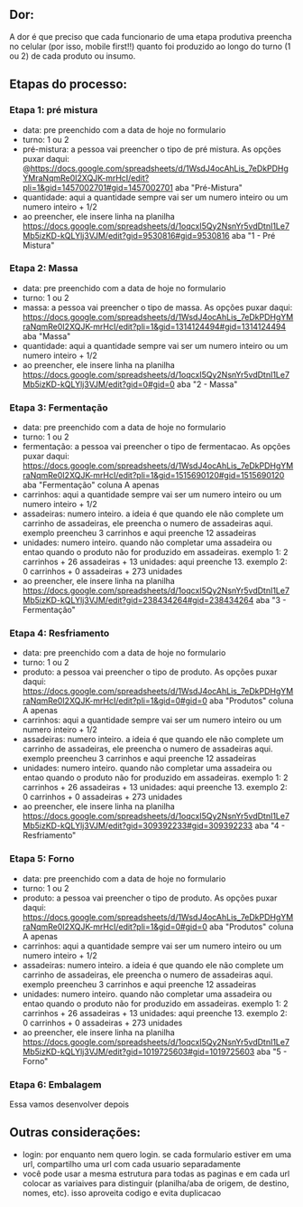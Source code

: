## Dor:
A dor é que preciso que cada funcionario de uma etapa produtiva preencha no celular (por isso, mobile first!!) quanto foi produzido ao longo do turno (1 ou 2) de cada produto ou insumo.


## Etapas do processo:

### Etapa 1: pré mistura
- data: pre preenchido com a data de hoje no formulario
- turno: 1 ou 2
- pré-mistura: a pessoa vai preencher o tipo de pré mistura. As opções puxar daqui: @https://docs.google.com/spreadsheets/d/1WsdJ4ocAhLis_7eDkPDHgYMraNqmRe0I2XQJK-mrHcI/edit?pli=1&gid=1457002701#gid=1457002701 aba "Pré-Mistura"
- quantidade: aqui a quantidade sempre vai ser um numero inteiro ou um numero inteiro + 1/2
- ao preencher, ele insere linha na planilha https://docs.google.com/spreadsheets/d/1oqcxI5Qy2NsnYr5vdDtnI1Le7Mb5izKD-kQLYlj3VJM/edit?gid=9530816#gid=9530816 aba "1 - Pré Mistura"


### Etapa 2: Massa
- data: pre preenchido com a data de hoje no formulario
- turno: 1 ou 2
- massa: a pessoa vai preencher o tipo de massa. As opções puxar daqui: https://docs.google.com/spreadsheets/d/1WsdJ4ocAhLis_7eDkPDHgYMraNqmRe0I2XQJK-mrHcI/edit?pli=1&gid=1314124494#gid=1314124494 aba "Massa"
- quantidade: aqui a quantidade sempre vai ser um numero inteiro ou um numero inteiro + 1/2
- ao preencher, ele insere linha na planilha https://docs.google.com/spreadsheets/d/1oqcxI5Qy2NsnYr5vdDtnI1Le7Mb5izKD-kQLYlj3VJM/edit?gid=0#gid=0 aba "2 - Massa"

### Etapa 3: Fermentação
- data: pre preenchido com a data de hoje no formulario
- turno: 1 ou 2
- fermentação: a pessoa vai preencher o tipo de fermentacao. As opções puxar daqui: https://docs.google.com/spreadsheets/d/1WsdJ4ocAhLis_7eDkPDHgYMraNqmRe0I2XQJK-mrHcI/edit?pli=1&gid=1515690120#gid=1515690120 aba "Fermentação" coluna A apenas
- carrinhos: aqui a quantidade sempre vai ser um numero inteiro ou um numero inteiro + 1/2
- assadeiras: numero inteiro. a ideia é que quando ele não complete um carrinho de assadeiras, ele preencha o numero de assadeiras aqui. exemplo preencheu 3 carrinhos e aqui preenche 12 assadeiras
- unidades: numero inteiro. quando não completar uma assadeira ou entao quando o produto não for produzido em assadeiras. exemplo 1: 2 carrinhos + 26 assadeiras + 13 unidades: aqui preenche 13. exemplo 2: 0 carrinhos + 0 assadeiras + 273 unidades
- ao preencher, ele insere linha na planilha https://docs.google.com/spreadsheets/d/1oqcxI5Qy2NsnYr5vdDtnI1Le7Mb5izKD-kQLYlj3VJM/edit?gid=238434264#gid=238434264 aba "3 - Fermentação"

### Etapa 4: Resfriamento
- data: pre preenchido com a data de hoje no formulario
- turno: 1 ou 2
- produto: a pessoa vai preencher o tipo de produto. As opções puxar daqui: https://docs.google.com/spreadsheets/d/1WsdJ4ocAhLis_7eDkPDHgYMraNqmRe0I2XQJK-mrHcI/edit?pli=1&gid=0#gid=0 aba "Produtos" coluna A apenas
- carrinhos: aqui a quantidade sempre vai ser um numero inteiro ou um numero inteiro + 1/2
- assadeiras: numero inteiro. a ideia é que quando ele não complete um carrinho de assadeiras, ele preencha o numero de assadeiras aqui. exemplo preencheu 3 carrinhos e aqui preenche 12 assadeiras
- unidades: numero inteiro. quando não completar uma assadeira ou entao quando o produto não for produzido em assadeiras. exemplo 1: 2 carrinhos + 26 assadeiras + 13 unidades: aqui preenche 13. exemplo 2: 0 carrinhos + 0 assadeiras + 273 unidades
- ao preencher, ele insere linha na planilha https://docs.google.com/spreadsheets/d/1oqcxI5Qy2NsnYr5vdDtnI1Le7Mb5izKD-kQLYlj3VJM/edit?gid=309392233#gid=309392233 aba "4 - Resfriamento"

### Etapa 5: Forno
- data: pre preenchido com a data de hoje no formulario
- turno: 1 ou 2
- produto: a pessoa vai preencher o tipo de produto. As opções puxar daqui: https://docs.google.com/spreadsheets/d/1WsdJ4ocAhLis_7eDkPDHgYMraNqmRe0I2XQJK-mrHcI/edit?pli=1&gid=0#gid=0 aba "Produtos" coluna A apenas
- carrinhos: aqui a quantidade sempre vai ser um numero inteiro ou um numero inteiro + 1/2
- assadeiras: numero inteiro. a ideia é que quando ele não complete um carrinho de assadeiras, ele preencha o numero de assadeiras aqui. exemplo preencheu 3 carrinhos e aqui preenche 12 assadeiras
- unidades: numero inteiro. quando não completar uma assadeira ou entao quando o produto não for produzido em assadeiras. exemplo 1: 2 carrinhos + 26 assadeiras + 13 unidades: aqui preenche 13. exemplo 2: 0 carrinhos + 0 assadeiras + 273 unidades
- ao preencher, ele insere linha na planilha https://docs.google.com/spreadsheets/d/1oqcxI5Qy2NsnYr5vdDtnI1Le7Mb5izKD-kQLYlj3VJM/edit?gid=1019725603#gid=1019725603 aba "5 - Forno"

### Etapa 6: Embalagem
Essa vamos desenvolver depois

## Outras considerações:
- login: por enquanto nem quero login. se cada formulario estiver em uma url, compartilho uma url com cada usuario separadamente
- você pode usar a mesma estrutura para todas as paginas e em cada url colocar as variaives para distinguir (planilha/aba de origem, de destino, nomes, etc). isso aproveita codigo e evita duplicacao